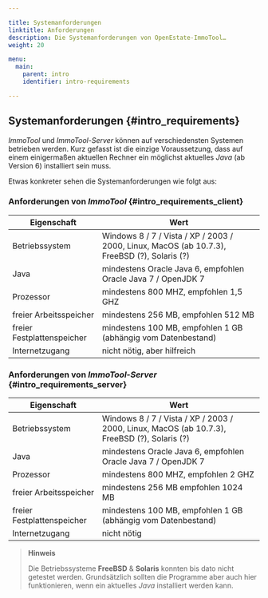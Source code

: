 ```yaml
---

title: Systemanforderungen
linktitle: Anforderungen
description: Die Systemanforderungen von OpenEstate-ImmoTool…
weight: 20

menu:
  main:
    parent: intro
    identifier: intro-requirements

---
```


## Systemanforderungen {#intro_requirements}

*ImmoTool* und *ImmoTool-Server* können auf verschiedensten Systemen betrieben werden. Kurz gefasst ist die einzige Voraussetzung, dass auf einem einigermaßen aktuellen Rechner ein möglichst aktuelles *Java* (ab Version 6) installiert sein muss.

Etwas konkreter sehen die Systemanforderungen wie folgt aus:


### Anforderungen von *ImmoTool* {#intro_requirements_client}

| Eigenschaft                | Wert |
| -------------------------- | ---- |
| Betriebssystem             | Windows 8 / 7 / Vista / XP / 2003 / 2000, Linux, MacOS (ab 10.7.3), FreeBSD (?), Solaris (?) |
| Java                       | mindestens Oracle Java 6, empfohlen Oracle Java 7 / OpenJDK 7 |
| Prozessor                  | mindestens 800 MHZ, empfohlen 1,5 GHZ |
| freier Arbeitsspeicher     | mindestens 256 MB, empfohlen 512 MB |
| freier Festplattenspeicher | mindestens 100 MB, empfohlen 1 GB (abhängig vom Datenbestand) |
| Internetzugang             | nicht nötig, aber hilfreich |


### Anforderungen von *ImmoTool-Server* {#intro_requirements_server}

| Eigenschaft                | Wert |
| -------------------------- | ---- |
| Betriebssystem             | Windows 8 / 7 / Vista / XP / 2003 / 2000, Linux, MacOS (ab 10.7.3), FreeBSD (?), Solaris (?) |
| Java                       | mindestens Oracle Java 6, empfohlen Oracle Java 7 / OpenJDK 7 |
| Prozessor                  | mindestens 800 MHZ, empfohlen 2 GHZ |
| freier Arbeitsspeicher     | mindestens 256 MB empfohlen 1024 MB |
| freier Festplattenspeicher | mindestens 100 MB, empfohlen 1 GB (abhängig vom Datenbestand) |
| Internetzugang             | nicht nötig |


> **Hinweis**
>
> Die Betriebssysteme **FreeBSD** & **Solaris** konnten bis dato nicht getestet werden. Grundsätzlich sollten die Programme aber auch hier funktionieren, wenn ein aktuelles *Java* installiert werden kann.

